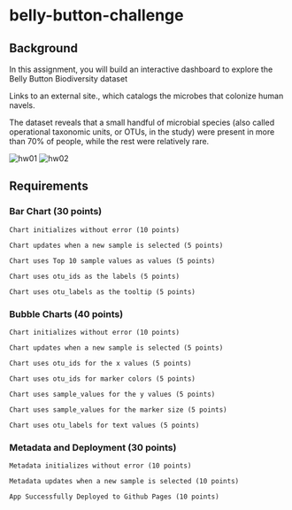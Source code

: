 # belly-button-challenge
## Background

In this assignment, you will build an interactive dashboard to explore the Belly Button Biodiversity dataset

Links to an external site., which catalogs the microbes that colonize human navels.

The dataset reveals that a small handful of microbial species (also called operational taxonomic units, or OTUs, in the study) were present in more than 70% of people, while the rest were relatively rare.

![hw01](https://github.com/user-attachments/assets/aa10c549-b785-4ee3-8f56-646299d042a5)
![hw02](https://github.com/user-attachments/assets/b1b9624b-4b50-43fc-b3a2-af563f33f45c)

## Requirements
### Bar Chart (30 points)

    Chart initializes without error (10 points)

    Chart updates when a new sample is selected (5 points)

    Chart uses Top 10 sample values as values (5 points)

    Chart uses otu_ids as the labels (5 points)

    Chart uses otu_labels as the tooltip (5 points)

### Bubble Charts (40 points)

    Chart initializes without error (10 points)

    Chart updates when a new sample is selected (5 points)

    Chart uses otu_ids for the x values (5 points)

    Chart uses otu_ids for marker colors (5 points)

    Chart uses sample_values for the y values (5 points)

    Chart uses sample_values for the marker size (5 points)

    Chart uses otu_labels for text values (5 points)

### Metadata and Deployment (30 points)

    Metadata initializes without error (10 points)

    Metadata updates when a new sample is selected (10 points)

    App Successfully Deployed to Github Pages (10 points)


